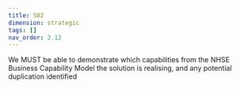 ```yaml
---
title: S02
dimension: strategic
tags: []
nav_order: 2.12
---
```


We MUST be able to demonstrate which capabilities from the NHSE Business Capability Model the solution is realising, and any potential duplication identified 